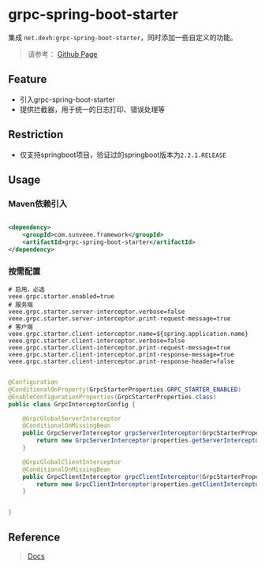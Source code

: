 # grpc-spring-boot-starter

集成 `net.devh:grpc-spring-boot-starter`，同时添加一些自定义的功能。

> 请参考： [Github Page](https://github.com/yidongnan/grpc-spring-boot-starter)

## Feature

- 引入grpc-spring-boot-starter
- 提供拦截器，用于统一的日志打印、错误处理等

## Restriction

- 仅支持springboot项目，验证过的springboot版本为`2.2.1.RELEASE`

## Usage

### Maven依赖引入

```xml

<dependency>
    <groupId>com.sunveee.framework</groupId>
    <artifactId>grpc-spring-boot-starter</artifactId>
</dependency>
```

### 按需配置

```properties
# 启用，必选
veee.grpc.starter.enabled=true
# 服务端
veee.grpc.starter.server-interceptor.verbose=false
veee.grpc.starter.server-interceptor.print-request-message=true
# 客户端
veee.grpc.starter.client-interceptor.name=${spring.application.name}
veee.grpc.starter.client-interceptor.verbose=false
veee.grpc.starter.client-interceptor.print-request-message=true
veee.grpc.starter.client-interceptor.print-response-message=true
veee.grpc.starter.client-interceptor.print-response-header=false

```

```java

@Configuration
@ConditionalOnProperty(GrpcStarterProperties.GRPC_STARTER_ENABLED)
@EnableConfigurationProperties(GrpcStarterProperties.class)
public class GrpcInterceptorConfig {

    @GrpcGlobalServerInterceptor
    @ConditionalOnMissingBean
    public GrpcServerInterceptor grpcServerInterceptor(GrpcStarterProperties properties) {
        return new GrpcServerInterceptor(properties.getServerInterceptor());
    }

    @GrpcGlobalClientInterceptor
    @ConditionalOnMissingBean
    public GrpcClientInterceptor grpcClientInterceptor(GrpcStarterProperties properties) {
        return new GrpcClientInterceptor(properties.getClientInterceptor());
    }


}
```

## Reference

> [Docs](https://yidongnan.github.io/grpc-spring-boot-starter/)

